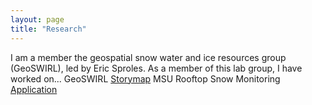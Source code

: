 ```yaml
---
layout: page
title: "Research"
---
```


I am a member the geospatial snow water and ice resources group (GeoSWIRL), led by Eric Sproles. As a member of this lab group, I have worked on... GeoSWIRL [Storymap][1] MSU Rooftop Snow Monitoring [Application][2]



 [1]: https://storymaps.arcgis.com/stories/baebbcc87c614173b216ee965ecbef67
 [2]: https://experience.arcgis.com/experience/fc37eab540c1495c886c8f460811b446




